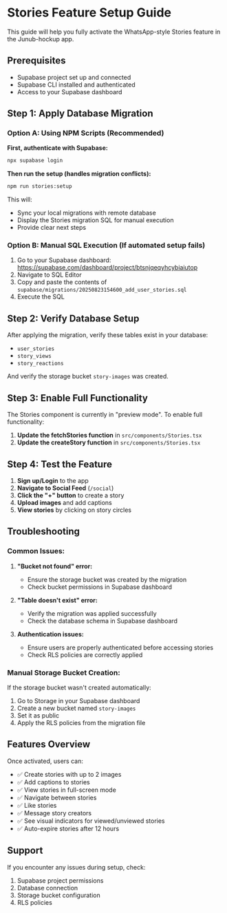 # Stories Feature Setup Guide

This guide will help you fully activate the WhatsApp-style Stories feature in the Junub-hockup app.

## Prerequisites

- Supabase project set up and connected
- Supabase CLI installed and authenticated
- Access to your Supabase dashboard

## Step 1: Apply Database Migration

### Option A: Using NPM Scripts (Recommended)

**First, authenticate with Supabase:**
```bash
npx supabase login
```

**Then run the setup (handles migration conflicts):**
```bash
npm run stories:setup
```

This will:
- Sync your local migrations with remote database
- Display the Stories migration SQL for manual execution
- Provide clear next steps

### Option B: Manual SQL Execution (If automated setup fails)

1. Go to your Supabase dashboard: https://supabase.com/dashboard/project/btsnjqeqyhcybiaiutop
2. Navigate to SQL Editor
3. Copy and paste the contents of `supabase/migrations/20250823154600_add_user_stories.sql`
4. Execute the SQL

## Step 2: Verify Database Setup

After applying the migration, verify these tables exist in your database:
- `user_stories`
- `story_views` 
- `story_reactions`

And verify the storage bucket `story-images` was created.

## Step 3: Enable Full Functionality

The Stories component is currently in "preview mode". To enable full functionality:

1. **Update the fetchStories function** in `src/components/Stories.tsx`
2. **Update the createStory function** in `src/components/Stories.tsx`

## Step 4: Test the Feature

1. **Sign up/Login** to the app
2. **Navigate to Social Feed** (`/social`)
3. **Click the "+" button** to create a story
4. **Upload images** and add captions
5. **View stories** by clicking on story circles

## Troubleshooting

### Common Issues:

1. **"Bucket not found" error:**
   - Ensure the storage bucket was created by the migration
   - Check bucket permissions in Supabase dashboard

2. **"Table doesn't exist" error:**
   - Verify the migration was applied successfully
   - Check the database schema in Supabase dashboard

3. **Authentication issues:**
   - Ensure users are properly authenticated before accessing stories
   - Check RLS policies are correctly applied

### Manual Storage Bucket Creation:

If the storage bucket wasn't created automatically:

1. Go to Storage in your Supabase dashboard
2. Create a new bucket named `story-images`
3. Set it as public
4. Apply the RLS policies from the migration file

## Features Overview

Once activated, users can:
- ✅ Create stories with up to 2 images
- ✅ Add captions to stories
- ✅ View stories in full-screen mode
- ✅ Navigate between stories
- ✅ Like stories
- ✅ Message story creators
- ✅ See visual indicators for viewed/unviewed stories
- ✅ Auto-expire stories after 12 hours

## Support

If you encounter any issues during setup, check:
1. Supabase project permissions
2. Database connection
3. Storage bucket configuration
4. RLS policies
